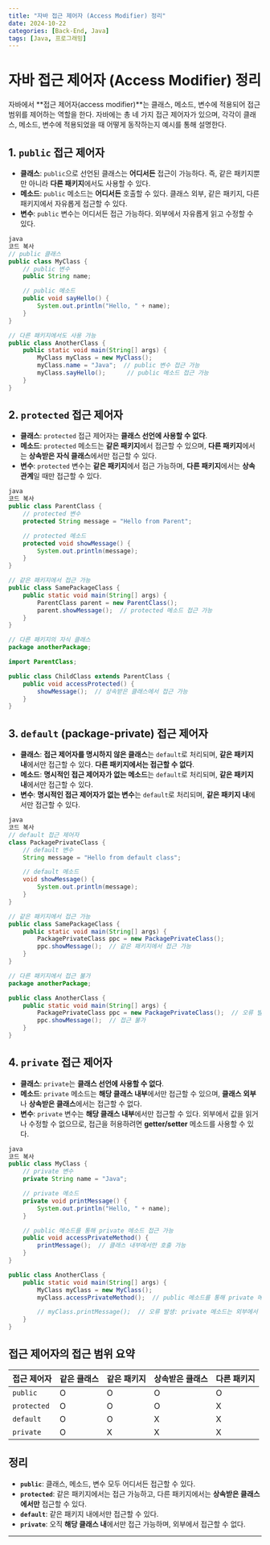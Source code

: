 ```yaml
---
title: "자바 접근 제어자 (Access Modifier) 정리"
date: 2024-10-22
categories: [Back-End, Java]
tags: [Java, 프로그래밍]
---
```


# 자바 접근 제어자 (Access Modifier) 정리

자바에서 **접근 제어자(access modifier)**는 클래스, 메소드, 변수에 적용되어 접근 범위를 제어하는 역할을 한다. 자바에는 총 네 가지 접근 제어자가 있으며, 각각이 클래스, 메소드, 변수에 적용되었을 때 어떻게 동작하는지 예시를 통해 설명한다.

## 1. `public` 접근 제어자

- **클래스**: `public`으로 선언된 클래스는 **어디서든** 접근이 가능하다. 즉, 같은 패키지뿐만 아니라 **다른 패키지**에서도 사용할 수 있다.
- **메소드**: `public` 메소드는 **어디서든** 호출할 수 있다. 클래스 외부, 같은 패키지, 다른 패키지에서 자유롭게 접근할 수 있다.
- **변수**: `public` 변수는 어디서든 접근 가능하다. 외부에서 자유롭게 읽고 수정할 수 있다.

```java
java
코드 복사
// public 클래스
public class MyClass {
    // public 변수
    public String name;

    // public 메소드
    public void sayHello() {
        System.out.println("Hello, " + name);
    }
}

// 다른 패키지에서도 사용 가능
public class AnotherClass {
    public static void main(String[] args) {
        MyClass myClass = new MyClass();
        myClass.name = "Java";  // public 변수 접근 가능
        myClass.sayHello();      // public 메소드 접근 가능
    }
}

```

## 2. `protected` 접근 제어자

- **클래스**: `protected` 접근 제어자는 **클래스 선언에 사용할 수 없다**.
- **메소드**: `protected` 메소드는 **같은 패키지**에서 접근할 수 있으며, **다른 패키지**에서는 **상속받은 자식 클래스**에서만 접근할 수 있다.
- **변수**: `protected` 변수는 **같은 패키지**에서 접근 가능하며, **다른 패키지**에서는 **상속 관계**일 때만 접근할 수 있다.

```java
java
코드 복사
public class ParentClass {
    // protected 변수
    protected String message = "Hello from Parent";

    // protected 메소드
    protected void showMessage() {
        System.out.println(message);
    }
}

// 같은 패키지에서 접근 가능
public class SamePackageClass {
    public static void main(String[] args) {
        ParentClass parent = new ParentClass();
        parent.showMessage();  // protected 메소드 접근 가능
    }
}

// 다른 패키지의 자식 클래스
package anotherPackage;

import ParentClass;

public class ChildClass extends ParentClass {
    public void accessProtected() {
        showMessage();  // 상속받은 클래스에서 접근 가능
    }
}

```

## 3. `default` (package-private) 접근 제어자

- **클래스**: **접근 제어자를 명시하지 않은 클래스**는 `default`로 처리되며, **같은 패키지 내**에서만 접근할 수 있다. **다른 패키지에서는 접근할 수 없다**.
- **메소드**: **명시적인 접근 제어자가 없는 메소드**는 `default`로 처리되며, **같은 패키지 내**에서만 접근할 수 있다.
- **변수**: **명시적인 접근 제어자가 없는 변수**는 `default`로 처리되며, **같은 패키지 내**에서만 접근할 수 있다.

```java
java
코드 복사
// default 접근 제어자
class PackagePrivateClass {
    // default 변수
    String message = "Hello from default class";

    // default 메소드
    void showMessage() {
        System.out.println(message);
    }
}

// 같은 패키지에서 접근 가능
public class SamePackageClass {
    public static void main(String[] args) {
        PackagePrivateClass ppc = new PackagePrivateClass();
        ppc.showMessage();  // 같은 패키지에서 접근 가능
    }
}

// 다른 패키지에서 접근 불가
package anotherPackage;

public class AnotherClass {
    public static void main(String[] args) {
        PackagePrivateClass ppc = new PackagePrivateClass();  // 오류 발생
        ppc.showMessage();  // 접근 불가
    }
}

```

## 4. `private` 접근 제어자

- **클래스**: `private`는 **클래스 선언에 사용할 수 없다**.
- **메소드**: `private` 메소드는 **해당 클래스 내부**에서만 접근할 수 있으며, **클래스 외부**나 **상속받은 클래스**에서는 접근할 수 없다.
- **변수**: `private` 변수는 **해당 클래스 내부**에서만 접근할 수 있다. 외부에서 값을 읽거나 수정할 수 없으므로, 접근을 허용하려면 **getter/setter** 메소드를 사용할 수 있다.

```java
java
코드 복사
public class MyClass {
    // private 변수
    private String name = "Java";

    // private 메소드
    private void printMessage() {
        System.out.println("Hello, " + name);
    }

    // public 메소드를 통해 private 메소드 접근 가능
    public void accessPrivateMethod() {
        printMessage();  // 클래스 내부에서만 호출 가능
    }
}

public class AnotherClass {
    public static void main(String[] args) {
        MyClass myClass = new MyClass();
        myClass.accessPrivateMethod();  // public 메소드를 통해 private 메소드 호출

        // myClass.printMessage();  // 오류 발생: private 메소드는 외부에서 호출 불가
    }
}

```

## 접근 제어자의 접근 범위 요약

| 접근 제어자 | 같은 클래스 | 같은 패키지 | 상속받은 클래스 | 다른 패키지 |
| --- | --- | --- | --- | --- |
| `public` | O | O | O | O |
| `protected` | O | O | O | X |
| `default` | O | O | X | X |
| `private` | O | X | X | X |

## 정리

- **`public`**: 클래스, 메소드, 변수 모두 어디서든 접근할 수 있다.
- **`protected`**: 같은 패키지에서는 접근 가능하고, 다른 패키지에서는 **상속받은 클래스에서만** 접근할 수 있다.
- **`default`**: 같은 패키지 내에서만 접근할 수 있다.
- **`private`**: 오직 **해당 클래스 내**에서만 접근 가능하며, 외부에서 접근할 수 없다.

---
